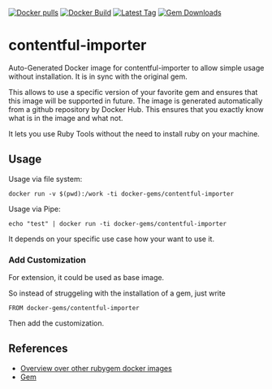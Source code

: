 [![Docker pulls](https://img.shields.io/docker/pulls/rubygem/contentful-importer.svg)](https://hub.docker.com/r/rubygem/contentful-importer/)
[![Docker Build](https://img.shields.io/docker/automated/rubygem/contentful-importer.svg)](https://hub.docker.com/r/rubygem/contentful-importer/)
[![Latest Tag](https://img.shields.io/github/tag/docker-rubygem/contentful-importer.svg)](https://hub.docker.com/r/rubygem/contentful-importer/)
[![Gem Downloads](https://img.shields.io/gem/dt/contentful-importer.svg)](https://rubygems.org/gems/contentful-importer/)
# contentful-importer

Auto-Generated Docker image for contentful-importer to allow simple usage without installation.
It is in sync with the original gem.

This allows to use a specific version of your favorite gem and ensures that this image will be supported in future.
The image is generated automatically from a github repository by Docker Hub.
This ensures that you exactly know what is in the image and what not.

It lets you use Ruby Tools without the need to install ruby on your machine.

## Usage

Usage via file system:

`docker run -v $(pwd):/work -ti docker-gems/contentful-importer`

Usage via Pipe:

`echo "test" | docker run -ti docker-gems/contentful-importer`

It depends on your specific use case how your want to use it.

### Add Customization

For extension, it could be used as base image.

So instead of struggeling with the installation of a gem, just write

`FROM docker-gems/contentful-importer`

Then add the customization.

## References

 - [Overview over other rubygem docker images](https://github.com/thinkbot/docker-rubygem)
 - [Gem](https://rubygems.org/gems/contentful-importer/)
